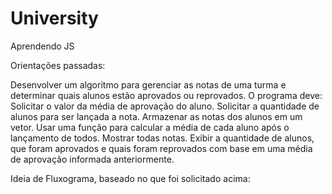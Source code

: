 # University
Aprendendo JS

Orientações passadas: 

Desenvolver um algoritmo para gerenciar as notas de uma turma e determinar quais alunos estão aprovados ou reprovados. O programa deve:
  Solicitar o valor da média de aprovação do aluno.
  Solicitar a quantidade de alunos para ser lançada a nota.
  Armazenar as notas dos alunos em um vetor.
  Usar uma função para calcular a média de cada aluno após o lançamento de todos.
  Mostrar todas notas.
  Exibir a quantidade de alunos, que foram aprovados e quais foram reprovados com base em uma média de aprovação informada anteriormente.

Ideia de Fluxograma, baseado no que foi solicitado acima:

